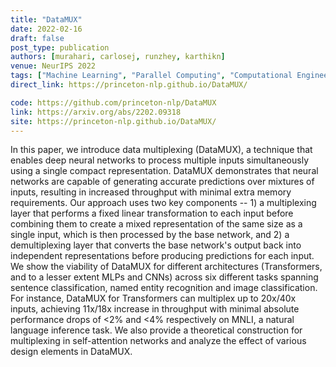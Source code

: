 ```yaml
---
title: "DataMUX"
date: 2022-02-16
draft: false
post_type: publication
authors: [murahari, carlosej, runzhey, karthikn]
venue: NeurIPS 2022
tags: ["Machine Learning", "Parallel Computing", "Computational Engineering"]
direct_link: https://princeton-nlp.github.io/DataMUX/

code: https://github.com/princeton-nlp/DataMUX
link: https://arxiv.org/abs/2202.09318
site: https://princeton-nlp.github.io/DataMUX/
---
```

In this paper, we introduce data multiplexing (DataMUX), a technique that enables deep neural networks to process multiple inputs simultaneously using a single compact representation. DataMUX demonstrates that neural networks are capable of generating accurate predictions over mixtures of inputs, resulting in increased throughput with minimal extra memory requirements. Our approach uses two key components -- 1) a multiplexing layer that performs a fixed linear transformation to each input before combining them to create a mixed representation of the same size as a single input, which is then processed by the base network, and 2) a demultiplexing layer that converts the base network's output back into independent representations before producing predictions for each input. We show the viability of DataMUX for different architectures (Transformers, and to a lesser extent MLPs and CNNs) across six different tasks spanning sentence classification, named entity recognition and image classification. For instance, DataMUX for Transformers can multiplex up to 20x/40x inputs, achieving 11x/18x increase in throughput with minimal absolute performance drops of <2% and <4% respectively on MNLI, a natural language inference task. We also provide a theoretical construction for multiplexing in self-attention networks and analyze the effect of various design elements in DataMUX.
